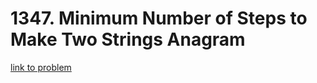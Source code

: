 # 1347. Minimum Number of Steps to Make Two Strings Anagram

[link to problem](https://leetcode.com/problems/minimum-number-of-steps-to-make-two-strings-anagram/)
